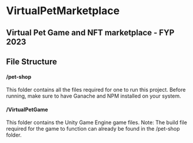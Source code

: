 # VirtualPetMarketplace
## Virtual Pet Game and NFT marketplace - FYP 2023

## File Structure

#### /pet-shop

This folder contains all the files required for one to run this project. Before running, make sure to have Ganache and NPM installed on your system.  

#### /VirtualPetGame

This folder contains the Unity Game Engine game files. Note: The build file required for the game to function can already be found in the /pet-shop folder.
